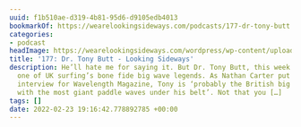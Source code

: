 ```yaml
---
uuid: f1b510ae-d319-4b81-95d6-d9105edb4013
bookmarkOf: https://wearelookingsideways.com/podcasts/177-dr-tony-butt
categories:
- podcast
headImage: https://wearelookingsideways.com/wordpress/wp-content/uploads/2022/02/TonyButt-3-scaled.jpg
title: '177: Dr. Tony Butt - Looking Sideways'
description: He’ll hate me for saying it. But Dr. Tony Butt, this week’s guest, is
  one of UK surfing’s bone fide big wave legends. As Nathan Carter put it in a recent
  interview for Wavelength Magazine, Tony is ‘probably the British big wave surfer
  with the most giant paddle waves under his belt’. Not that you […]
tags: []
date: 2022-02-23 19:16:42.778892785 +00:00
---
```

